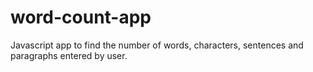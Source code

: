 # word-count-app
Javascript app to find the number of words, characters, sentences and paragraphs entered by user.

